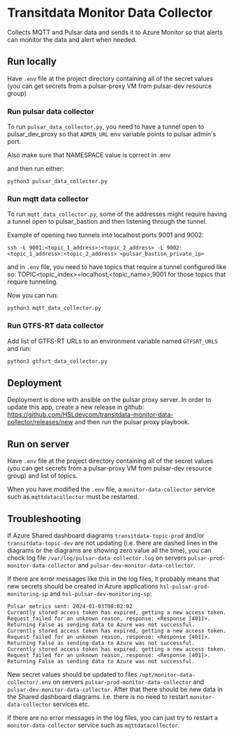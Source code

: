 # Transitdata Monitor Data Collector

Collects MQTT and Pulsar data and sends it to Azure Monitor so that alerts can monitor the data and alert when needed.

## Run locally

Have `.env` file at the project directory containing all of the secret values (you can get secrets from a pulsar-proxy VM from pulsar-dev resource group)

### Run pulsar data collector

To run `pulsar_data_collector.py`, you need to have a tunnel open to pulsar_dev_proxy so that `ADMIN_URL` env variable points to pulsar admin's port.

Also make sure that NAMESPACE value is correct in .env

and then run either:
```
python3 pulsar_data_collector.py
```

### Run mqtt data collector

To run `mqtt_data_collector.py`, some of the addresses might require having a tunnel open to pulsar_bastion and then listening through the tunnel.

Example of opening two tunnels into localhost ports 9001 and 9002:

```
ssh -L 9001:<topic_1_address>:<topic_2_address> -L 9002:<topic_1_address>:<topic_2_address> <pulsar_bastion_private_ip>
```

and in `.env` file, you need to have topics that require a tunnel configured like so: TOPIC<topic_index>=localhost,<topic_name>,9001
for those topics that require tunneling.

Now you can run:
```
python3 mqtt_data_collector.py
```

### Run GTFS-RT data collector

Add list of GTFS-RT URLs to an environment variable named `GTFSRT_URLS` and run:

```bash
python3 gtfsrt_data_collector.py
```

## Deployment

Deployment is done with ansible on the pulsar proxy server. In order to update this app, create a new release in github: https://github.com/HSLdevcom/transitdata-monitor-data-collector/releases/new and then run the pulsar proxy playbook.

## Run on server

Have `.env` file at the project directory containing all of the secret values (you can get secrets from a pulsar-proxy 
VM from pulsar-dev resource group) and list of topics.

When you have modified the `.env` file, a `monitor-data-collector` service such as `mqttdatacollector` must be restarted.

## Troubleshooting

If Azure Shared dashboard diagrams `transitdata-topic-prod` and/or `transitdata-topic-dev` are not updating (i.e. there 
are dashed lines in the diagrams or the diagrams are showing zero value all the time), you can check log file 
`/var/log/pulsar-data-collector.log` on servers `pulsar-prod-monitor-data-collector` and `pulsar-dev-monitor-data-collector`.

If there are error messages like this in the log files, it probably means that new secrets should be created in Azure 
applications `hsl-pulsar-prod-monitoring-sp` and `hsl-pulsar-dev-monitoring-sp`:
```
Pulsar metrics sent: 2024-01-03T08:02:02
Currently stored access token has expired, getting a new access token.
Request failed for an unknown reason, response: <Response [401]>.
Returning False as sending data to Azure was not successful.
Currently stored access token has expired, getting a new access token.
Request failed for an unknown reason, response: <Response [401]>.
Returning False as sending data to Azure was not successful.
Currently stored access token has expired, getting a new access token.
Request failed for an unknown reason, response: <Response [401]>.
Returning False as sending data to Azure was not successful.
```
New secret values should be updated to files `/opt/monitor-data-collector/.env` on servers 
`pulsar-prod-monitor-data-collector` and `pulsar-dev-monitor-data-collector`. After that there should be new data in 
the Shared dashboard diagrams. I.e. there is no need to restart `monitor-data-collector` services etc.

If there are no error messages in the log files, you can just try to restart a `monitor-data-collector` service such as
`mqttdatacollector`.